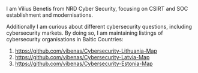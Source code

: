 I am Vilius Benetis from NRD Cyber Security, focusing on CSIRT and SOC establishment and modernisations.

Additionally I am curious about different cybersecurity questions, including cybersecurity markets. By doing so, I am maintaining listings of cybersecurity organisations in Baltic Countries:
1. https://github.com/vibenas/Cybersecurity-Lithuania-Map
2. https://github.com/vibenas/Cybersecurity-Latvia-Map
3. https://github.com/vibenas/Cybersecurity-Estonia-Map
